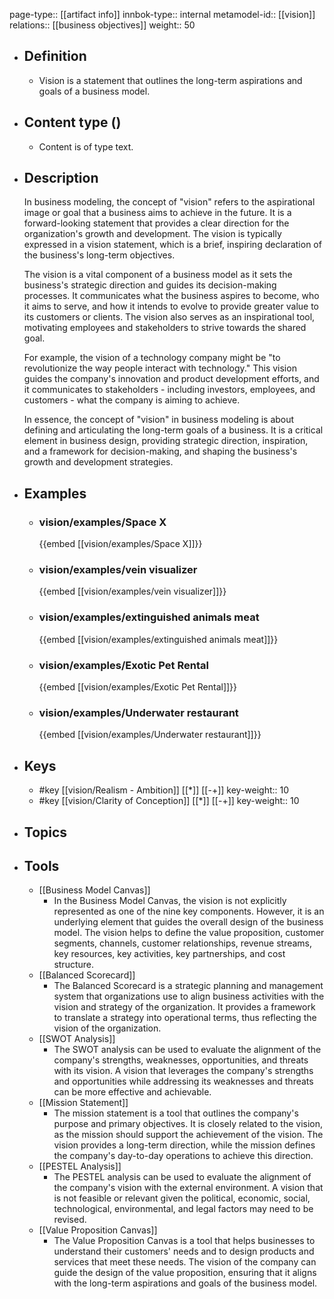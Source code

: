 page-type:: [[artifact info]]
innbok-type:: internal
metamodel-id:: [[vision]]
relations:: [[business objectives]]
weight:: 50

- ## Definition
  - Vision is a statement that outlines the long-term aspirations and goals of a business model.
- ## Content type ()
  - Content is of type text.
  
- ## Description
  In business modeling, the concept of "vision" refers to the aspirational image or goal that a business aims to achieve in the future. It is a forward-looking statement that provides a clear direction for the organization's growth and development. The vision is typically expressed in a vision statement, which is a brief, inspiring declaration of the business's long-term objectives.
  
  The vision is a vital component of a business model as it sets the business's strategic direction and guides its decision-making processes. It communicates what the business aspires to become, who it aims to serve, and how it intends to evolve to provide greater value to its customers or clients. The vision also serves as an inspirational tool, motivating employees and stakeholders to strive towards the shared goal.
  
  For example, the vision of a technology company might be "to revolutionize the way people interact with technology." This vision guides the company's innovation and product development efforts, and it communicates to stakeholders - including investors, employees, and customers - what the company is aiming to achieve.
  
  In essence, the concept of "vision" in business modeling is about defining and articulating the long-term goals of a business. It is a critical element in business design, providing strategic direction, inspiration, and a framework for decision-making, and shaping the business's growth and development strategies.
- ## Examples
  - ### vision/examples/Space X
    {{embed [[vision/examples/Space X]]}}
  - ### vision/examples/vein visualizer
    {{embed [[vision/examples/vein visualizer]]}}
  - ### vision/examples/extinguished animals meat
    {{embed [[vision/examples/extinguished animals meat]]}}
  - ### vision/examples/Exotic Pet Rental
    {{embed [[vision/examples/Exotic Pet Rental]]}}
  - ### vision/examples/Underwater restaurant
    {{embed [[vision/examples/Underwater restaurant]]}}
  
- ## Keys
  - #key [[vision/Realism - Ambition]] [[*]] [[-+]]
    key-weight:: 10
  - #key [[vision/Clarity of Conception]] [[*]] [[-+]]
    key-weight:: 10
- ## Topics
  
- ## Tools
  - [[Business Model Canvas]]
    - In the Business Model Canvas, the vision is not explicitly represented as one of the nine key components. However, it is an underlying element that guides the overall design of the business model. The vision helps to define the value proposition, customer segments, channels, customer relationships, revenue streams, key resources, key activities, key partnerships, and cost structure.
  - [[Balanced Scorecard]]
    - The Balanced Scorecard is a strategic planning and management system that organizations use to align business activities with the vision and strategy of the organization. It provides a framework to translate a strategy into operational terms, thus reflecting the vision of the organization.
  - [[SWOT Analysis]]
    - The SWOT analysis can be used to evaluate the alignment of the company's strengths, weaknesses, opportunities, and threats with its vision. A vision that leverages the company's strengths and opportunities while addressing its weaknesses and threats can be more effective and achievable.
  - [[Mission Statement]]
    - The mission statement is a tool that outlines the company's purpose and primary objectives. It is closely related to the vision, as the mission should support the achievement of the vision. The vision provides a long-term direction, while the mission defines the company's day-to-day operations to achieve this direction.
  - [[PESTEL Analysis]]
    - The PESTEL analysis can be used to evaluate the alignment of the company's vision with the external environment. A vision that is not feasible or relevant given the political, economic, social, technological, environmental, and legal factors may need to be revised.
  - [[Value Proposition Canvas]]
    - The Value Proposition Canvas is a tool that helps businesses to understand their customers' needs and to design products and services that meet these needs. The vision of the company can guide the design of the value proposition, ensuring that it aligns with the long-term aspirations and goals of the business model.

